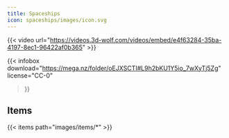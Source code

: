 ```yaml
---
title: Spaceships
icon: spaceships/images/icon.svg
---
```


<div class="space-small"></div>

{{< video url="https://videos.3d-wolf.com/videos/embed/e4f63284-35ba-4197-8ec1-96422af0b365" >}}

<div class="space"></div>

{{< infobox
    download="https://mega.nz/folder/oEJXSCTI#L9h2bKU1Y5io_7wXyTj5Zg"
    license="CC-0"
>}}

<div class="space"></div>

## Items
{{< items path="images/items/*" >}}
